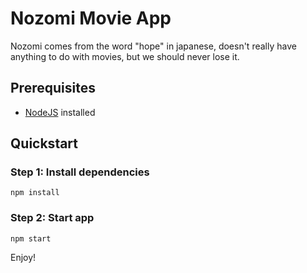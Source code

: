 # Nozomi Movie App

Nozomi comes from the word "hope" in japanese, doesn't really have anything to do with movies, but we should never lose it.

## Prerequisites 

- [NodeJS](https://nodejs.org/en/download/ 'NodeJS') installed

## Quickstart

### Step 1: Install dependencies

`npm install`

### Step 2: Start app

`npm start`

Enjoy!